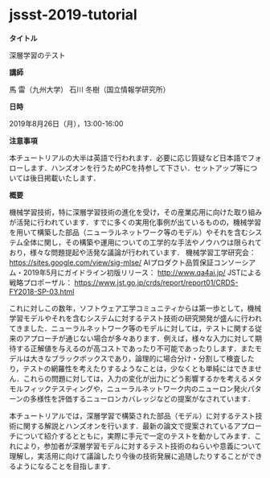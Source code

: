 # jssst-2019-tutorial
**タイトル**

深層学習のテスト

**講師**

馬 雷（九州大学）
石川 冬樹（国立情報学研究所）

**日時**

2019年8月26日（月），13:00-16:00

**注意事項**

本チュートリアルの大半は英語で行われます．必要に応じ質疑など日本語でフォローします．ハンズオンを行うためPCを持参して下さい．セットアップ等については後日掲載いたします．

**概要**

機械学習技術，特に深層学習技術の進化を受け，その産業応用に向けた取り組みが活発に行われています．すでに多くの実用化事例が出ているものの，機械学習を用いて構築した部品（ニューラルネットワーク等のモデル）やそれを含むシステム全体に関し，その構築や運用についての工学的な手法やノウハウは限られており，様々な問題提起や活発な議論が行われています．
機械学習工学研究会： https://sites.google.com/view/sig-mlse/
AIプロダクト品質保証コンソーシアム・2019年5月にガイドライン初版リリース： http://www.qa4ai.jp/
JSTによる戦略プロポーザル： https://www.jst.go.jp/crds/report/report01/CRDS-FY2018-SP-03.html

これに対しこの数年，ソフトウェア工学コミュニティからは第一歩として，機械学習モデルやそれを含むシステムに対するテスト技術の研究開発が盛んに行われてきました．ニューラルネットワーク等のモデルに対しては，テストに関する従来のアプローチが通じない場合が多々あります．例えば，様々な入力に対して期待する正解値を与えるのが高コストであったり不可能であったりします．またモデルは大きなブラックボックスであり，論理的に場合分け・分割して検査したり，テストの網羅性を考えたりするようなことは，少なくとも単純にはできません．これらの問題に対しては，入力の変化が出力にどう影響するかを考えるメタモルフィックテスティングや，ニューラルネットワーク内のニューロン発火パターンの多様性を評価するニューロンカバレッジなどの提案がなされています．

本チュートリアルでは，深層学習で構築された部品（モデル）に対するテスト技術に関する解説とハンズオンを行います．最新の論文で提案されているアプローチについて紹介するとともに，実際に手元で一定のテストを動かしてみます．これにより，参加者が深層学習モデルに対するテスト技術のねらいや意義について理解し，実活用に向けて議論したり今後の技術発展に追随したりすることができるようになることを目指します．
